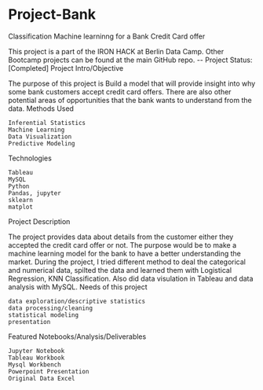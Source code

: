 
# Project-Bank

Classification Machine learninng for a Bank Credit Card offer

This project is a part of the IRON HACK at Berlin Data Camp. Other Bootcamp projects can be found at the main GitHub repo.
-- Project Status: [Completed]
Project Intro/Objective

The purpose of this project is Build a model that will provide insight into why some bank customers accept credit card offers. There are also other potential areas of opportunities that the bank wants to understand from the data.
Methods Used

    Inferential Statistics
    Machine Learning
    Data Visualization
    Predictive Modeling

Technologies

    Tableau
    MySQL
    Python
    Pandas, jupyter
    sklearn
    matplot

Project Description

The project provides data about details from the customer either they accepted the credit card offer or not. The purpose would be to make a machine learning model for the bank to have a better understanding the market. During the project, I tried different method to deal the categorical and numerical data, spilted the data and learned them with Logistical Regression, KNN Classification. Also did data visulation in Tableau and data analysis with MySQL.
Needs of this project

    data exploration/descriptive statistics
    data processing/cleaning
    statistical modeling
    presentation

Featured Notebooks/Analysis/Deliverables

    Jupyter Notebook
    Tableau Workbook
    Mysql Workbench
    Powerpoint Presentation
    Original Data Excel

